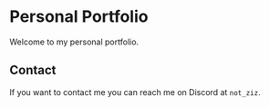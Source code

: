 # Personal Portfolio

Welcome to my personal portfolio.

## Contact

If you want to contact me you can reach me on Discord at `not_ziz`.
